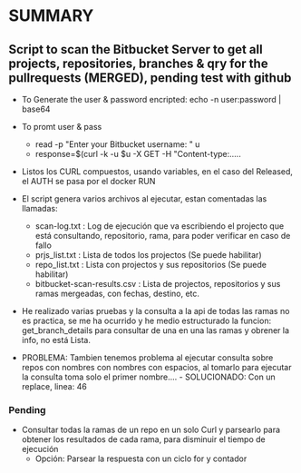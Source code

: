 # SUMMARY

## Script to scan the Bitbucket Server to get all projects, repositories, branches & qry for the pullrequests (MERGED), pending test with github

- To Generate the user & password encripted: echo -n user:password | base64
- To promt user & pass
  - read -p "Enter your Bitbucket username: " u
  - response=$(curl -k -u $u -X GET -H "Content-type:.....

- Listos los CURL compuestos, usando variables, en el caso del Released, el AUTH se pasa por el docker RUN
- El script genera varios archivos al ejecutar, estan comentadas las llamadas:
  - scan-log.txt : Log de ejecución que va escribiendo el projecto que está consultando, repositorio, rama, para poder verificar en caso de fallo
  - prjs_list.txt : Lista de todos los projectos (Se puede habilitar)
  - repo_list.txt : Lista con projectos y sus repositorios (Se puede habilitar)
  - bitbucket-scan-results.csv : Lista de projectos, repositorios y sus ramas mergeadas, con fechas, destino, etc.

- He realizado varias pruebas y la consulta a la api de todas las ramas no es practica, se me ha ocurrido y he medio estructurado la funcion: get_branch_details para consultar de una en una las ramas y obrener la info, no está Lista.

- PROBLEMA: Tambien tenemos problema al ejecutar consulta sobre repos con nombres con nombres con espacios, al tomarlo para ejecutar la consulta toma solo el primer nombre....  - SOLUCIONADO: Con un replace, linea: 46

### Pending

- Consultar todas la ramas de un repo en un solo Curl y parsearlo para obtener los resultados de cada rama, para disminuir el tiempo de ejecución
  - Opción: Parsear la respuesta con un ciclo for y contador
